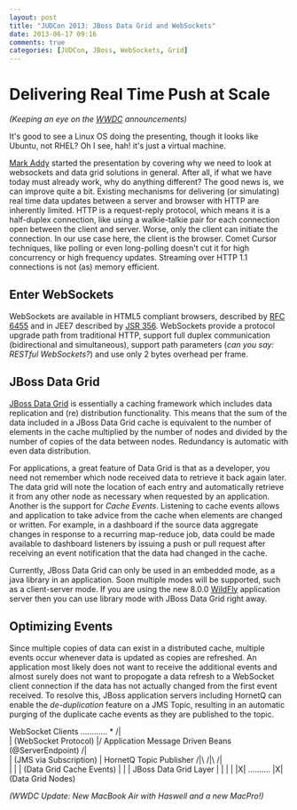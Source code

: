 ```yaml
---
layout: post
title: "JUDCon 2013: JBoss Data Grid and WebSockets"
date: 2013-06-17 09:16
comments: true
categories: [JUDCon, JBoss, WebSockets, Grid]
---
```


Delivering Real Time Push at Scale
==================================

_(Keeping an eye on the [WWDC](https://developer.apple.com/wwdc/) 
announcements)_

It's good to see a Linux OS doing the presenting, though it 
looks like Ubuntu, not RHEL?  Oh I see, hah! it's just a virtual 
machine.

[Mark Addy](http://blog.c2b2.co.uk) started the presentation by 
covering why we need to look at websockets and data grid solutions 
in general.  After all, if what we have today must already work, 
why do anything different?  The good news is, we can improve quite 
a bit.  Existing mechanisms for delivering (or simulating) real time 
data updates between a server and browser with HTTP are inherently
limited.  HTTP is a request-reply protocol, which means it is 
a half-duplex connection, like using a walkie-talkie pair for
each connection open between the client and server.  Worse, only
the client can initiate the connection.  In our use case here,
the client is the browser.  Comet Cursor techniques, like polling
or even long-polling doesn't cut it for high concurrency or 
high frequency updates.  Streaming over HTTP 1.1 connections is
not (as) memory efficient.

Enter WebSockets
----------------

WebSockets are available in HTML5 compliant browsers, described
by [RFC 6455](https://www.rfc-editor.org/rfc/rfc6455.txt) and in
JEE7 described by [JSR 356](http://jcp.org/aboutJava/communityprocess/final/jsr356/index.html).
WebSockets provide a protocol upgrade path from traditional 
HTTP, support full duplex communication (bidirectional
and simultaneous), support path parameters (_can you say: 
RESTful WebSockets?_) and use only 2 bytes overhead per frame.

JBoss Data Grid
---------------

[JBoss Data
Grid](https://www.redhat.com/products/jbossenterprisemiddleware/data-grid/)
is essentially a caching framework which includes data replication
and (re) distribution functionality.  This means that the sum of the 
data included in a JBoss Data Grid cache is equivalent to the number
of elements in the cache multiplied by the number of nodes and divided
by the number of copies of the data between nodes.  Redundancy is 
automatic with even data distribution.

For applications, a great feature of Data Grid is that as a
developer, you need not remember which node received data to retrieve 
it back again later.  The data grid will note the location of each 
entry and automatically retrieve it from any other node as necessary
when requested by an application.  Another is the support for _Cache
Events_.  Listening to cache events allows and application to take
advice from the cache when elements are changed or written.  For
example, in a dashboard if the source data aggregate changes in 
response to a recurring map-reduce job, data could be made available
to dashboard listeners by issuing a push or pull request after
receiving an event notification that the data had changed in the cache.

Currently, JBoss Data Grid can only be used in an embedded mode, as
a java library in an application.  Soon multiple modes will be supported,
such as a client-server mode.  If you are using the new 8.0.0
[WildFly](http://wildfly.org) application server then you can use 
library mode with JBoss Data Grid right away.

Optimizing Events
-----------------

Since multiple copies of data can exist in a distributed cache,
multiple events occur whenever data is updated as copies are refreshed.
An application most likely does not want to receive the additional
events and almost surely does not want to propogate a data refresh to
a WebSocket client connection if the data has not actually changed from
the first event received.  To resolve this, JBoss application servers
including HornetQ can enable the _de-duplication_ feature on a JMS
Topic, resulting in an automatic purging of the duplicate cache
events as they are published to the topic.  

  WebSocket Clients ............   *
             /|\
              |   (WebSocket Protocol)
             \|/
  Application Message Driven Beans (@ServerEndpoint)
             /|\
              |   (JMS via Subscription)
              |
  HornetQ Topic Publisher
    /|\     /|\    /|\
     |       |      |   (Data Grid Cache Events)
     |       |      |
  JBoss Data Grid Layer
     |    |    |    |
    |X| .......... |X|  (Data Grid Nodes)


_(WWDC Update: New MacBook Air with Haswell and a new MacPro!)_
